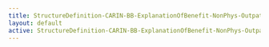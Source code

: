 ```yaml
---
title: StructureDefinition-CARIN-BB-ExplanationOfBenefit-NonPhys-Outpatient-intro
layout: default
active: StructureDefinition-CARIN-BB-ExplanationOfBenefit-NonPhys-Outpatient-intro
---
```


